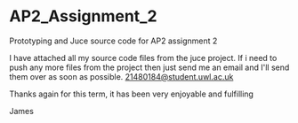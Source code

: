 # AP2_Assignment_2
Prototyping and Juce source code for AP2 assignment 2

I have attached all my source code files from the juce project. If i need to push any more files from the project then just send me an email and I'll send them over as soon as possible.  21480184@student.uwl.ac.uk

Thanks again for this term, it has been very enjoyable and fulfilling

James


